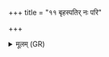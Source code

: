 +++
title = "११ बृहस्पतिर् नः परि"

+++
<details><summary>मूलम् (GR)</summary>

बृहस्पतिर् नः परि पातु पश्चाद्  
उतोत्तरस्माद् अधराद् अघायोः ।  
इन्द्रः पुरस्ताद् उत मध्यतो नः  
सखा सखिभ्यो वरीयः कृणोतु ॥
</details>